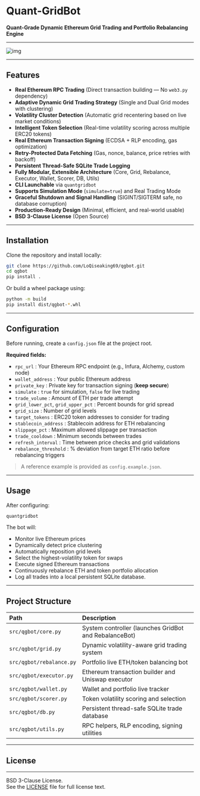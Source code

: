 # Quant-GridBot

**Quant-Grade Dynamic Ethereum Grid Trading and Portfolio Rebalancing Engine**

---
![img](https://github.com/LoQiseaking69/qgbot/blob/main/Qgbot.PNG)
___

## Features
- **Real Ethereum RPC Trading** (Direct transaction building — No `web3.py` dependency)
- **Adaptive Dynamic Grid Trading Strategy** (Single and Dual Grid modes with clustering)
- **Volatility Cluster Detection** (Automatic grid recentering based on live market conditions)
- **Intelligent Token Selection** (Real-time volatility scoring across multiple ERC20 tokens)
- **Real Ethereum Transaction Signing** (ECDSA + RLP encoding, gas optimization)
- **Retry-Protected Data Fetching** (Gas, nonce, balance, price retries with backoff)
- **Persistent Thread-Safe SQLite Trade Logging**
- **Fully Modular, Extensible Architecture** (Core, Grid, Rebalance, Executor, Wallet, Scorer, DB, Utils)
- **CLI Launchable** via `quantgridbot`
- **Supports Simulation Mode** (`simulate=true`) and Real Trading Mode
- **Graceful Shutdown and Signal Handling** (SIGINT/SIGTERM safe, no database corruption)
- **Production-Ready Design** (Minimal, efficient, and real-world usable)
- **BSD 3-Clause License** (Open Source)

---

## Installation

Clone the repository and install locally:

```bash
git clone https://github.com/LoQiseaking69/qgbot.git
cd qgbot
pip install .
```

Or build a wheel package using:

```bash
python -m build
pip install dist/qgbot-*.whl
```

---

## Configuration

Before running, create a `config.json` file at the project root.

**Required fields:**
- `rpc_url` : Your Ethereum RPC endpoint (e.g., Infura, Alchemy, custom node)
- `wallet_address` : Your public Ethereum address
- `private_key` : Private key for transaction signing (**keep secure**)
- `simulate` : `true` for simulation, `false` for live trading
- `trade_volume` : Amount of ETH per trade attempt
- `grid_lower_pct`, `grid_upper_pct` : Percent bounds for grid spread
- `grid_size` : Number of grid levels
- `target_tokens` : ERC20 token addresses to consider for trading
- `stablecoin_address` : Stablecoin address for ETH rebalancing
- `slippage_pct` : Maximum allowed slippage per transaction
- `trade_cooldown` : Minimum seconds between trades
- `refresh_interval` : Time between price checks and grid validations
- `rebalance_threshold` : % deviation from target ETH ratio before rebalancing triggers

> A reference example is provided as `config.example.json`.

---

## Usage

After configuring:

```bash
quantgridbot
```

The bot will:
- Monitor live Ethereum prices
- Dynamically detect price clustering
- Automatically reposition grid levels
- Select the highest-volatility token for swaps
- Execute signed Ethereum transactions
- Continuously rebalance ETH and token portfolio allocation
- Log all trades into a local persistent SQLite database.

---

## Project Structure

| Path | Description |
|:-----|:------------|
| `src/qgbot/core.py` | System controller (launches GridBot and RebalanceBot) |
| `src/qgbot/grid.py` | Dynamic volatility-aware grid trading system |
| `src/qgbot/rebalance.py` | Portfolio live ETH/token balancing bot |
| `src/qgbot/executor.py` | Ethereum transaction builder and Uniswap executor |
| `src/qgbot/wallet.py` | Wallet and portfolio live tracker |
| `src/qgbot/scorer.py` | Token volatility scoring and selection |
| `src/qgbot/db.py` | Persistent thread-safe SQLite trade database |
| `src/qgbot/utils.py` | RPC helpers, RLP encoding, signing utilities |

---

## License
___

BSD 3-Clause License.  
See the [LICENSE](LICENSE) file for full license text.

